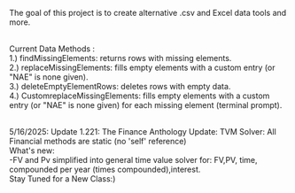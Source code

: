 The goal of this project is to create alternative .csv and Excel data tools and more. 

<br>
Current Data Methods : <br>
1.) findMissingElements: returns rows with missing elements.<br>
2.) replaceMissingElements: fills empty elements with a custom entry (or "NAE" is none given).<br>
3.) deleteEmptyElementRows: deletes rows with empty data. <br>
4.) CustomreplaceMissingElements: fills empty elements with a custom entry (or "NAE" is none given) for each missing element (terminal prompt).<br>
<br>



5/16/2025: Update 1.221: The Finance Anthology Update: TVM Solver:
All Financial methods are static (no 'self' reference)
<br>
What's new: <br>
-FV and Pv simplified into general time value solver for: FV,PV, time, compounded per year (times compounded),interest.
<br>
Stay Tuned for a New Class:)

